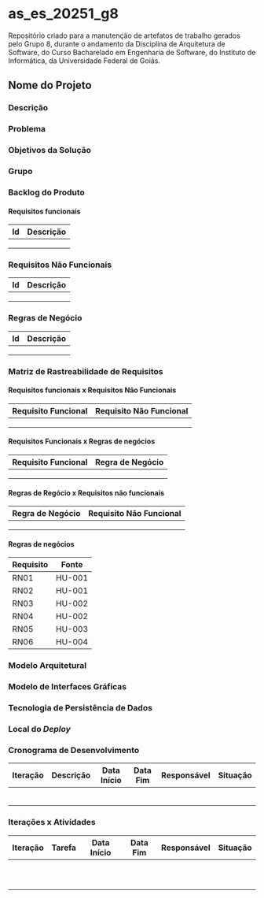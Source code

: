 # as_es_20251_g8
Repositório criado para a manutenção de artefatos de trabalho gerados pelo Grupo 8, durante o andamento da Disciplina de Arquitetura de Software, do Curso Bacharelado em Engenharia de Software, do Instituto de Informática, da Universidade Federal de Goiás.

## Nome do Projeto

### Descrição

### Problema

### Objetivos da Solução

### Grupo

### Backlog do Produto

#### Requisitos funcionais

|Id|Descrição|
|---|---|
|||
|||
|||

### Requisitos Não Funcionais

|Id|Descrição|
|---|---|
|||
|||
|||

### Regras de Negócio

|Id|Descrição|
|---|---|
|||
|||
|||

### Matriz de Rastreabilidade de Requisitos

#### Requisitos funcionais x Requisitos Não Funcionais

|Requisito Funcional|Requisito Não Funcional|
|---|---|
|||
|||
|||

#### Requisitos Funcionais x Regras de negócios

|Requisito Funcional|Regra de Negócio|
|---|---|
|||
|||
|||

#### Regras de Regócio x Requisitos não funcionais

|Regra de Negócio|Requisito Não Funcional|
|---|---|
|||
|||
|||

#### Regras de negócios

|Requisito|Fonte|
|---|---|
|RN01|HU-001|
|RN02|HU-001|
|RN03|HU-002|
|RN04|HU-002|
|RN05|HU-003|
|RN06|HU-004|

### Modelo Arquitetural

### Modelo de Interfaces Gráficas

### Tecnologia de Persistência de Dados

### Local do _Deploy_

### Cronograma de Desenvolvimento

|Iteração|Descrição|Data Início|Data Fim|Responsável|Situação|
|---|---|---|---|---|---|
|||||||
|||||||
|||||||
|||||||
|||||||
|||||||

### Iterações x Atividades

|Iteração|Tarefa|Data Início|Data Fim|Responsável|Situação|
|---|---|---|---|---|---|
|||||||
|||||||
|||||||
|||||||
|||||||
|||||||
|||||||
|||||||
|||||||
|||||||
